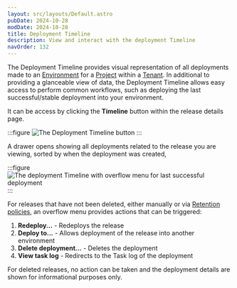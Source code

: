 ```yaml
---
layout: src/layouts/Default.astro
pubDate: 2024-10-28
modDate: 2024-10-28
title: Deployment Timeline
description: View and interact with the deployment Timeline
navOrder: 132
---
```


The Deployment Timeline provides visual representation of all deployments made to an [Environment](docs/infrastructure/environments) for a [Project](/docs/projects) within a [Tenant](docs/projects/tenants). In additional to providing a glanceable view of data, the Deployment Timeline allows easy access to perform common workflows, such as deploying the last successful/stable deployment into your environment.

It can be access by clicking the **Timeline** button within the release details page.

:::figure
![The Deployment Timeline button](/docs/releases/timeline/timeline-button.png)
:::

A drawer opens showing all deployments related to the release you are viewing, sorted by when the deployment was created, 

:::figure
![The deployment Timeline with overflow menu for last successful deployment](/docs/releases/timeline/timeline.png)
:::

For releases that have not been deleted, either manually or via [Retention policies](docs/administration/retention-policies), an overflow menu provides actions that can be triggered:

1. **Redeploy...** - Redeploys the release
2. **Deploy to...** - Allows deployment of the release into another environment
3. **Delete deployment...** - Deletes the deployment
4. **View task log** - Redirects to the Task log of the deployment

For deleted releases, no action can be taken and the deployment details are shown for informational purposes only.
